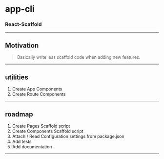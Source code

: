 # app-cli
### React-Scaffold
----
## Motivation
> Basically write less scaffold code when adding new features.

----
## utilities
1. Create App Components 
2. Create Route Components

----
## roadmap
1. Create Pages Scaffold script
2. Create Components Scaffold script
3. Attach / Read Configuration settings from package.json
4. Add tests
5. Add documentation
----
